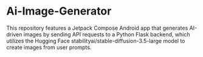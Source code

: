 # Ai-Image-Generator
This repository features a Jetpack Compose Android app that generates AI-driven images by sending API requests to a Python Flask backend, which utilizes the Hugging Face stabilityai/stable-diffusion-3.5-large model to create images from user prompts.
